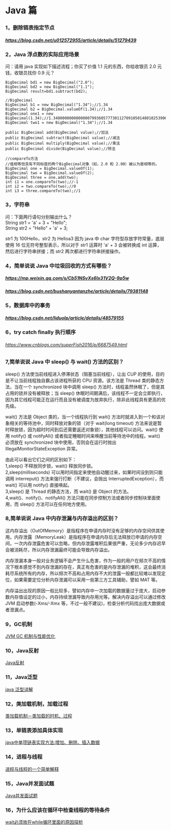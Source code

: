 # Java 篇

### 1，删除链表指定节点

##### https://blog.csdn.net/u012572955/article/details/51279439

### 2，Java 浮点数的实际应用场景

问：请用 java 实现如下描述流程；你买了价值 1.1 元的东西，你给收银员 2.0 元钱，收银员找你 0.9 元？    

```
BigDecimal bd1 = new BigDecimal("2.0");  
BigDecimal bd2 = new BigDecimal("1.1");  
BigDecimal result=bd1.subtract(bd2);  

//BigDecimal  
BigDecimal b1 = new BigDecimal("1.34");//1.34   
BigDecimal b2 = BigDecimal.valueOf(1.34);//1.34   
BigDecimal one1 = new BigDecimal(1.34);//1.3400000000000000799360577730112709105014801025390625  
BigDecimal two1 = new BigDecimal("1.34");//1.34  

public BigDecimal add(BigDecimal value);//加法  
public BigDecimal subtract(BigDecimal value);//减法   
public BigDecimal multiply(BigDecimal value);//乘法  
public BigDecimal divide(BigDecimal value);//除法     

//compareTo方法  
//值相等但具有不同标度的两个BigDecimal对象（如，2.0 和 2.00）被认为是相等的。  
BigDecimal one = BigDecimal.valueOf(1);  
BigDecimal two = BigDecimal.valueOf(2);  
BigDecimal three = one.add(two);  
int i1 = one.compareTo(two);//-1  
int i2 = two.compareTo(two);//0  
int i3 = three.compareTo(two);//1
```

### 3，字符串

问：下面两行语句分别输出什么？  
String str1 = 'a' + 3 + "Hello";  
String str2 = "Hello" + 'a' + 3;  

str1 为 100Hello，str2 为 Helloa3 因为 java 中 char 字符型存放字符常量，底层使用 16 位无符号整型表示，所以对于 str1 运算时 'a' + 3 会被转换成 int 运算，然后进行字符串拼接；而 str2 两次都进行字符串拼接操作。  

### 4，简单说说 Java 中垃圾回收的方式有哪些？

##### https://mp.weixin.qq.com/s/Cb51NSvXs6lx31V2Q-9p5w

##### https://blog.csdn.net/bushanyantanzhe/article/details/79381148

### 5，数据库中的事务

##### https://blog.csdn.net/liduolp/article/details/48579155

### 6，try catch finally 执行顺序

###### https://www.cnblogs.com/superFish2016/p/6687549.html

### 7,简单说说 Java 中 sleep() 与 wait() 方法的区别？

sleep() 方法使当前线程进入停滞状态（阻塞当前线程），让出 CUP 的使用，目的是不让当前线程独自霸占该进程所获的 CPU 资源。该方法是 Thread 类的静态方法，当在一个 synchronized 块中调用 sleep() 方法时，线程虽然休眠了，但是其占用的锁并没有被释放；当 sleep() 休眠时间期满后，该线程不一定会立即执行，因为其它线程可能正在运行而且没有被调度为放弃执行，除非此线程具有更高的优先级。

wait() 方法是 Object 类的，当一个线程执行到 wait() 方法时就进入到一个和该对象相关的等待池中，同时释放对象的锁（对于 wait(long timeout) 方法来说是暂时释放锁，因为超时时间到后还需要返还对象锁），其他线程可以访问。wait() 使用 notify() 或 notifyAll() 或者指定睡眠时间来唤醒当前等待池中的线程。wait() 必须放在 synchronized 块中使用，否则会在运行时抛出 IllegalMonitorStateException 异常。  

由此可以看出它们之间的区别如下：  
1,sleep() 不释放同步锁，wait() 释放同步锁。  
2,sleep(milliseconds) 可以用时间指定来使他自动醒过来，如果时间没到则只能调用 interreput() 方法来强行打断（不建议，会抛出 InterruptedException），而 wait() 可以用 notify() 直接唤起。  
3,sleep() 是 Thread 的静态方法，而 wait() 是 Object 的方法。  
4,wait()、notify()、notifyAll() 方法只能在同步控制方法或者同步控制块里面使用，而 sleep() 方法可以在任何地方使用。  

### 8,简单说说 Java 中内存泄漏与内存溢出的区别？

这内存溢出（OutOfMemory）是指程序在申请内存时没有足够的内存空间供其使用。内存泄露（MemoryLeak）是指程序在申请内存后无法释放已申请的内存空间，一次内存泄露危害可以忽略，但内存泄露堆积后果很严重，无论多少内存迟早会被消耗尽，所以内存泄漏最终可能会导致内存溢出。

内存泄漏本身一般对业务逻辑不会产生什么危害，作为一般的用户在频次不高的情况下根本感觉不到内存泄漏的存在，真正有危害的是内存泄漏的堆积，这会最终消耗尽系统所有的内存，所以频次不高和占用内存不大的泄露一般都比较难以发现定位，如果需要定位分析内存泄漏可以采用一些第三方工具辅助，譬如 MAT 等。

内存溢出出现的原因一般比较多，譬如内存中一次加载的数据量过于庞大，启动参数内存值设定的过小，内存持续泄漏导致内存用光等。解决内存溢出可以通过修改 JVM 启动参数(-Xms/-Xmx 等，不过一般不建议)，检查分析代码找出庞大数据或者泄漏点。  

### 9，GC机制
[JVM GC 机制与性能优化](https://blog.csdn.net/antony9118/article/details/51375662)
### 10，Java反射
[Java反射](https://blog.csdn.net/feather_wch/article/details/78719833)
### 11，Java泛型
[java 泛型详解](https://blog.csdn.net/s10461/article/details/53941091/)
### 12，类加载机制，加载过程 
[类加载机制－类加载的时机、过程](https://blog.csdn.net/u012834750/article/details/70834735)
### 13，单链表添加具体实现
[java中单项链表实现方法:增加、删除、插入数据](https://blog.csdn.net/gg543012991/article/details/51030329)
### 14，进程与线程 
[进程与线程的一个简单解释](https://www.cnblogs.com/dreamroute/p/5207813.html)
### 15，Java并发面试题
[Java并发面试题](https://blog.csdn.net/u010796790/article/details/52194646)
### 16，为什么应该在循环中检查线程的等待条件
[wait必须放在while循环里面的原因探析](https://blog.csdn.net/qq_35181209/article/details/77362297)






